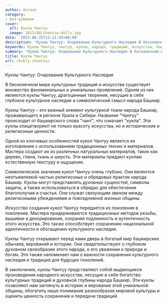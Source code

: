 ```yaml
---
author: morava
category:
- без-рубрики
cover:
  alt: Куклы Чантуу
  image: 2023/08/chantuu-dolls.jpg
date: '2023-08-25T12:11:43+00:00'
description: 'Куклы Чантуу: Очарование Культурного Наследия В бесконечном мире культурных традиций и искусства существует множество феноменальных и уникальных...'
keywords: Куклы Чантуу, чантуу, куклы, народа, традиций, искусства, башкир, культурного, наследия, это, кукол, также, культурных, являются, несущие, традиционных
summary: 'Куклы Чантуу: Очарование Культурного Наследия В бесконечном мире культурных традиций и искусства существует множество феноменальных и уникальных...'
title: Куклы Чантуу
url: /kukly-chantuu/
---
```


Куклы Чантуу: Очарование Культурного Наследия

В бесконечном мире культурных традиций и искусства существует множество феноменальных и уникальных проявлений. Одним из них являются куклы Чантуу, драгоценные творения, несущие в себе глубокое культурное наследие и символический смысл народа Башкир.

Куклы Чантуу – это важный элемент культурной ткани народа Башкир, проживающего в регионе Урала и Сибири. Название "Чантуу" происходит от башкирского слова "чант", что означает "кукла". Эти куклы олицетворяют не только красоту искусства, но и исторические и религиозные ценности.

Одной из ключевых особенностей кукол Чантуу является их изготовление с использованием традиционных техник и материалов. Мастера создают их из различных натуральных материалов, таких как дерево, глина, ткань и шерсть. Эти материалы придают куклам естественную текстуру и ощущение.

Символическое значение кукол Чантуу очень глубоко. Они являются неотъемлемой частью религиозных и обрядовых практик народа Башкир. Куклы могут представлять духовных сущностей, символы защиты, а также использоваться в обрядах для обеспечения благополучия и счастья. Они служат связующим звеном между религиозными убеждениями и повседневной жизнью общины.

Искусство создания кукол Чантуу передается из поколения в поколение. Мастера придерживаются традиционных методов резьбы, вышивки и декорирования, сохраняя подлинность и аутентичность этого искусства. Это также способствует сохранению национальной идентичности и обогащению культурного наследия.

Куклы Чантуу открывают перед нами дверь в богатый мир башкирских обычаев, верований и истории. Они свидетельствуют о глубоком духовном своеобразии этого народа, о его уважении к природе и богам. Это также напоминает нам о важности сохранения культурного наследия и традиций для будущих поколений.

В заключение, куклы Чантуу представляют собой выдающиеся произведения народного искусства, несущие в себе богатство культурных традиций и духовной глубины народа Башкир. Эти куклы позволяют нам заглянуть в историю и верования этой уникальной общины, обогатить наше понимание разнообразия мировой культуры и оценить ценность сохранения и передачи традиций.